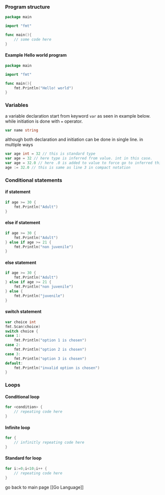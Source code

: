 ### Program structure

``` go
package main

import "fmt"

func main(){
    // some code here
}
```

#### Example Hello world program

``` go
package main

import "fmt"

func main(){
    fmt.Println("Hello! world")
}
```

### Variables

a variable declaration start from keyword `var` as seen in example below.
while initiation is done with `=` operator.
``` go
var name string
```
although both declaration and initiation can be done in single line. in multiple ways
``` go
var age int = 32 // this is standard type
var age = 32 // here type is inferred from value. int in this case.
var age = 32.0 // here .0 is added to value to force go to inferred this value as float
age := 32.0 // this is same as line 3 in compact notation
```

### Conditional statements
#### if statement
``` go
if age >= 30 {
    fmt.Println("Adult")
}
```
#### else if statement
``` go
if age >= 30 {
    fmt.Println("Adult")
} else if age >= 21 {
    fmt.Println("non juvenile")
}
```
#### else statement
``` go
if age >= 30 {
	fmt.Println("Adult")
} else if age >= 21 {
	fmt.Println("non juvenile")
} else {
	fmt.Println("juvenile")
}
```
#### switch statement
``` go
var choice int
fmt.Scan(choice)
switch choice {
case 1:
    fmt.Println("option 1 is chosen")
case 2:
    fmt.Println("option 2 is chosen")
case 3:
    fmt.Println("option 3 is chosen")
default:
    fmt.Println("invalid option is chosen")
}
```
### Loops
#### Conditional loop
``` go
for <condition> {
    // repeating code here
}
```
#### Infinite loop
``` go
for {
    // infinitly repeating code here
}
```
#### Standard for loop
``` go
for i:=0;i<10;i++ {
    // repeating code here
}
```

go back to main page [[Go Language]]
